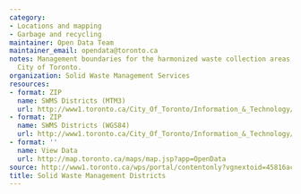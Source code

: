 ```yaml
---
category:
- Locations and mapping
- Garbage and recycling
maintainer: Open Data Team
maintainer_email: opendata@toronto.ca
notes: Management boundaries for the harmonized waste collection areas within the
  City of Toronto.
organization: Solid Waste Management Services
resources:
- format: ZIP
  name: SWMS Districts (MTM3)
  url: http://www1.toronto.ca/City_Of_Toronto/Information_&_Technology/Open_Data/Data_Sets/Assets/Files/swms_districts_mtm3_July2012.zip
- format: ZIP
  name: SWMS Districts (WGS84)
  url: http://www1.toronto.ca/City_Of_Toronto/Information_&_Technology/Open_Data/Data_Sets/Assets/Files/swms_districts_wgs84_July2012.zip
- format: ''
  name: View Data
  url: http://map.toronto.ca/maps/map.jsp?app=OpenData
source: http://www1.toronto.ca/wps/portal/contentonly?vgnextoid=45816ac2c0e5b210VgnVCM1000003dd60f89RCRD&vgnextchannel=1a66e03bb8d1e310VgnVCM10000071d60f89RCRD
title: Solid Waste Management Districts
---
```

